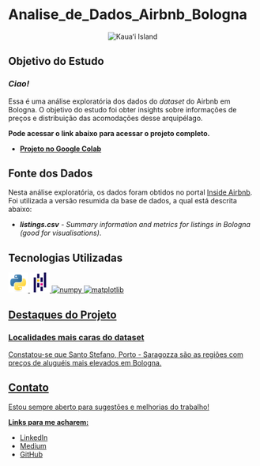 # Analise_de_Dados_Airbnb_Bologna
<p align="center">
  <img alt="Kauaʻi Island" width="70%" src="https://img.freepik.com/fotos-gratis/vista-panoramica-da-famosa-ponte-vecchio-com-o-rio-arno-ao-por-do-sol-em-florenca-italia_231208-7683.jpg?ga=GA1.1.1383663235.1725929258&semt=ais_hybrid">
</p>



## Objetivo do Estudo
### *Ciao!*
Essa é uma análise exploratória dos dados do *dataset* do Airbnb em Bologna. O objetivo do estudo foi obter insights sobre informações de preços e distribuição das acomodações desse arquipélago. 

**Pode acessar o link abaixo  para acessar o projeto completo.** 
 - [**Projeto no Google Colab**](https://colab.research.google.com/github/casluf/Analise_de_Dados_Airbnb_Bologna/blob/main/C%C3%B3pia_de_%5BTemplate%5D_Analisando_os_Dados_do_Airbnb.ipynb)


## Fonte dos Dados
Nesta análise exploratória, os dados foram obtidos no portal [Inside Airbnb](http://insideairbnb.com/get-the-data/). Foi utilizada a versão resumida da base de dados, a qual está descrita abaixo:

 - ***listings.csv** - Summary information and metrics for listings in Bologna (good for visualisations)*.


## Tecnologias Utilizadas
<p align="left">  
  <a href="https://www.python.org" target="_blank" rel="noreferrer"> <img src="https://raw.githubusercontent.com/devicons/devicon/master/icons/python/python-original.svg" alt="python" width="40" height="40"/> </a> 
  <a href="https://pandas.pydata.org/" target="_blank" rel="noreferrer"> <img src="https://raw.githubusercontent.com/devicons/devicon/2ae2a900d2f041da66e950e4d48052658d850630/icons/pandas/pandas-original.svg" alt="pandas" width="40" height="40"/> </a> 
  <a href="https://numpy.org/" target="_blank" rel="noreferrer"> <img src="https://cdn.jsdelivr.net/gh/devicons/devicon/icons/numpy/numpy-original.svg" alt="numpy" width="40" height="40"/> 
  <a href="https://matplotlib.org/" target="_blank" rel="noreferrer"> <img src="https://seeklogo.com/images/M/matplotlib-logo-7676870AC0-seeklogo.com.png" alt="matplotlib" width="40" height="40"/> 
</p> 

## Destaques do Projeto
### Localidades mais caras do dataset
Constatou-se que Santo Stefano, Porto - Saragozza são as regiões com preços de aluguéis mais elevados em Bologna. 



## Contato
Estou sempre aberto para sugestões e melhorias do trabalho! 

**Links para me acharem:**
* [LinkedIn](https://www.linkedin.com/in/lucas-fernandes-896775125/?originalSubdomain=br)
* [Medium](https://medium.com/@lucasfernades.silva)
* [GitHub](https://github.com/casluf)
